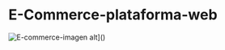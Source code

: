 # E-Commerce-plataforma-web

![E-commerce-imagen](https://github.com/user-attachments/assets/07986ebe-6cce-484f-a3c5-424da1cce7f1)
alt]()
